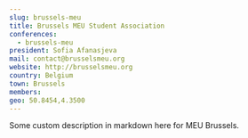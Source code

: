 ```yaml
---
slug: brussels-meu
title: Brussels MEU Student Association
conferences:
  - brussels-meu
president: Sofia Afanasjeva
mail: contact@brusselsmeu.org
website: http://brusselsmeu.org
country: Belgium
town: Brussels
members:
geo: 50.8454,4.3500
---
```


Some custom description in markdown here for MEU Brussels.